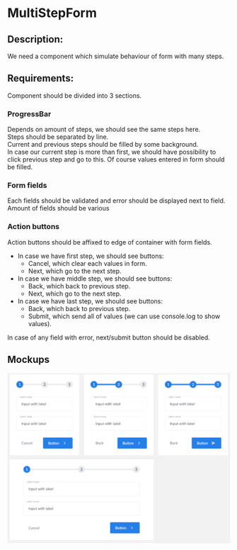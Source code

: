 # MultiStepForm

## Description:
We need a component which simulate behaviour of form with many steps.

## Requirements:
Component should be divided into 3 sections.
### ProgressBar
Depends on amount of steps, we should see the same steps here.<br>
Steps should be separated by line.<br>
Current and previous steps should be filled by some background.<br>
In case our current step is more than first, we should have possibility to click previous step and go to this. Of course values entered in form should be filled.<br>
### Form fields
Each fields should be validated and error should be displayed next to field.
Amount of fields should be various
### Action buttons
Action buttons should be affixed to edge of container with form fields.
- In case we have first step, we should see buttons: 
	- Cancel, which clear each values in form.
	- Next, which go to the next step.
- In case we have middle step, we should see buttons:
	- Back, which back to previous step.
	- Next, which go to the next step.
- In case we have last step, we should see buttons:
	- Back, which back to previous step.
	-  Submit, which send all of values (we can use console.log to show values).<br>

In case of any field with error, next/submit button should be disabled.

## Mockups
![Mockups](https://raw.githubusercontent.com/hayuna/MultiStepForm/main/Screenshot%202020-11-12%20at%2022.01.53.png)
